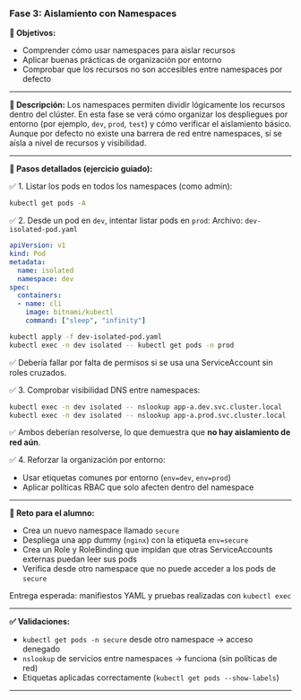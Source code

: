 ### Fase 3: Aislamiento con Namespaces

**🎯 Objetivos:**
- Comprender cómo usar namespaces para aislar recursos
- Aplicar buenas prácticas de organización por entorno
- Comprobar que los recursos no son accesibles entre namespaces por defecto

---

**📝 Descripción:**
Los namespaces permiten dividir lógicamente los recursos dentro del clúster. En esta fase se verá cómo organizar los despliegues por entorno (por ejemplo, `dev`, `prod`, `test`) y cómo verificar el aislamiento básico. Aunque por defecto no existe una barrera de red entre namespaces, sí se aísla a nivel de recursos y visibilidad.

---

**🔧 Pasos detallados (ejercicio guiado):**

✅ 1. Listar los pods en todos los namespaces (como admin):
```bash
kubectl get pods -A
```

✅ 2. Desde un pod en `dev`, intentar listar pods en `prod`:
Archivo: `dev-isolated-pod.yaml`
```yaml
apiVersion: v1
kind: Pod
metadata:
  name: isolated
  namespace: dev
spec:
  containers:
  - name: cli
    image: bitnami/kubectl
    command: ["sleep", "infinity"]
```
```bash
kubectl apply -f dev-isolated-pod.yaml
kubectl exec -n dev isolated -- kubectl get pods -n prod
```
✅ Debería fallar por falta de permisos si se usa una ServiceAccount sin roles cruzados.

✅ 3. Comprobar visibilidad DNS entre namespaces:
```bash
kubectl exec -n dev isolated -- nslookup app-a.dev.svc.cluster.local
kubectl exec -n dev isolated -- nslookup app-a.prod.svc.cluster.local
```
✅ Ambos deberían resolverse, lo que demuestra que **no hay aislamiento de red aún**.

✅ 4. Reforzar la organización por entorno:
- Usar etiquetas comunes por entorno (`env=dev`, `env=prod`)
- Aplicar políticas RBAC que solo afecten dentro del namespace

---

**🎯 Reto para el alumno:**
- Crea un nuevo namespace llamado `secure`
- Despliega una app dummy (`nginx`) con la etiqueta `env=secure`
- Crea un Role y RoleBinding que impidan que otras ServiceAccounts externas puedan leer sus pods
- Verifica desde otro namespace que no puede acceder a los pods de `secure`

Entrega esperada: manifiestos YAML y pruebas realizadas con `kubectl exec`

---

**✅ Validaciones:**
- `kubectl get pods -n secure` desde otro namespace → acceso denegado
- `nslookup` de servicios entre namespaces → funciona (sin políticas de red)
- Etiquetas aplicadas correctamente (`kubectl get pods --show-labels`)

---
